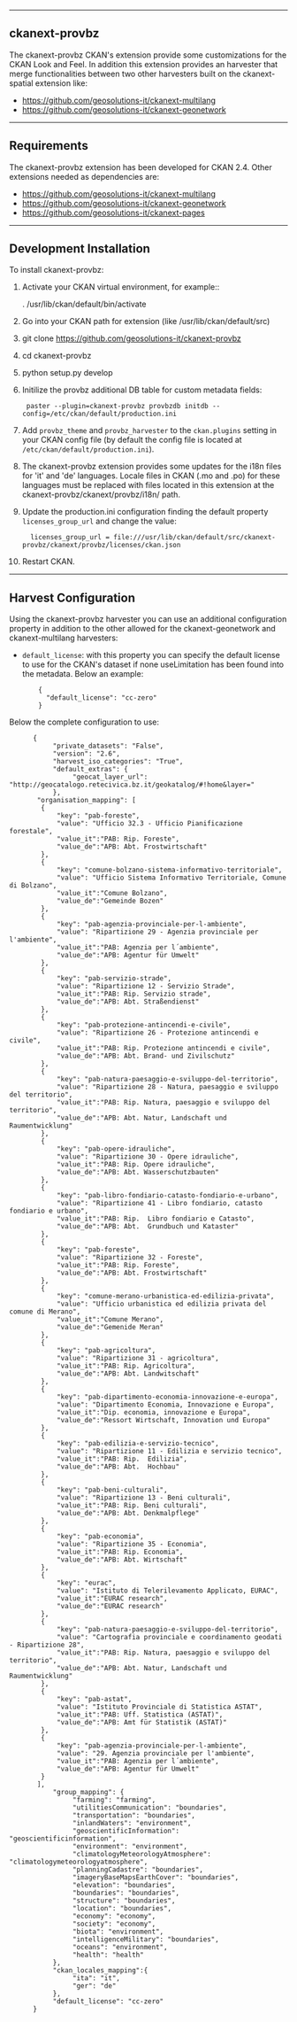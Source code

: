 --------------
ckanext-provbz
--------------

The ckanext-provbz CKAN's extension provide some customizations for the CKAN Look and Feel.
In addition this extension provides an harvester that merge functionalities between two other 
harvesters built on the ckanext-spatial extension like:

- https://github.com/geosolutions-it/ckanext-multilang
- https://github.com/geosolutions-it/ckanext-geonetwork

------------
Requirements
------------

The ckanext-provbz extension has been developed for CKAN 2.4.
Other extensions needed as dependencies are:

- https://github.com/geosolutions-it/ckanext-multilang
- https://github.com/geosolutions-it/ckanext-geonetwork
- https://github.com/geosolutions-it/ckanext-pages

------------------------
Development Installation
------------------------

To install ckanext-provbz:

1. Activate your CKAN virtual environment, for example::

     . /usr/lib/ckan/default/bin/activate

2. Go into your CKAN path for extension (like /usr/lib/ckan/default/src)

3. git clone https://github.com/geosolutions-it/ckanext-provbz

4. cd ckanext-provbz

5. python setup.py develop

6. Initilize the provbz additional DB table for custom metadata fields:

	    paster --plugin=ckanext-provbz provbzdb initdb --config=/etc/ckan/default/production.ini

7. Add ``provbz_theme``  and ``provbz_harvester`` to the ``ckan.plugins`` setting in your CKAN
   config file (by default the config file is located at
   ``/etc/ckan/default/production.ini``).

8. The ckanext-provbz extension provides some updates for the i18n files for 'it' and 'de' languages. Locale files in CKAN (.mo and .po) for these languages must be replaced with files located in this extension at the ckanext-provbz/ckanext/provbz/i18n/ path.

9. Update the production.ini configuration finding the default property ``licenses_group_url`` and change the value:

         licenses_group_url = file:///usr/lib/ckan/default/src/ckanext-provbz/ckanext/provbz/licenses/ckan.json

10. Restart CKAN.

----------------------
Harvest Configuration
----------------------

Using the ckanext-provbz harvester you can use an additional configuration property in addition to the other allowed for the ckanext-geonetwork and ckanext-multilang harvesters:

* ``default_license``: with this property you can specify the default license to use for the CKAN's dataset if none useLimitation has been found into the metadata. Below an example:

          {
            "default_license": "cc-zero"
          }

Below the complete configuration to use:

          {
               "private_datasets": "False", 
               "version": "2.6", 
               "harvest_iso_categories": "True",
               "default_extras": {
                    "geocat_layer_url": "http://geocatalogo.retecivica.bz.it/geokatalog/#!home&layer="
               },
	       "organisation_mapping": [
			{
				"key": "pab-foreste",
				"value": "Ufficio 32.3 - Ufficio Pianificazione forestale",
				"value_it":"PAB: Rip. Foreste",
				"value_de":"APB: Abt. Frostwirtschaft"
			},
			{
				"key": "comune-bolzano-sistema-informativo-territoriale",
				"value": "Ufficio Sistema Informativo Territoriale, Comune di Bolzano",
				"value_it":"Comune Bolzano",
				"value_de":"Gemeinde Bozen"
			},
			{
				"key": "pab-agenzia-provinciale-per-l-ambiente",
				"value": "Ripartizione 29 - Agenzia provinciale per l'ambiente",
				"value_it":"PAB: Agenzia per l´ambiente",
				"value_de":"APB: Agentur für Umwelt"
			},
			{
				"key": "pab-servizio-strade",
				"value": "Ripartizione 12 - Servizio Strade",
				"value_it":"PAB: Rip. Servizio strade",
				"value_de":"APB: Abt. Straßendienst"
			},
			{
				"key": "pab-protezione-antincendi-e-civile",
				"value": "Ripartizione 26 - Protezione antincendi e civile",
				"value_it":"PAB: Rip. Protezione antincendi e civile",
				"value_de":"APB: Abt. Brand- und Zivilschutz"
			},
			{
				"key": "pab-natura-paesaggio-e-sviluppo-del-territorio",
				"value": "Ripartizione 28 - Natura, paesaggio e sviluppo del territorio",
				"value_it":"PAB: Rip. Natura, paesaggio e sviluppo del territorio",
				"value_de":"APB: Abt. Natur, Landschaft und Raumentwicklung"
			},
			{
				"key": "pab-opere-idrauliche",
				"value": "Ripartizione 30 - Opere idrauliche",
				"value_it":"PAB: Rip. Opere idrauliche",
				"value_de":"APB: Abt. Wasserschutzbauten"
			},
			{
				"key": "pab-libro-fondiario-catasto-fondiario-e-urbano",
				"value": "Ripartizione 41 - Libro fondiario, catasto fondiario e urbano",
				"value_it":"PAB: Rip.  Libro fondiario e Catasto",
				"value_de":"APB: Abt.  Grundbuch und Kataster"
			},
			{
				"key": "pab-foreste",
				"value": "Ripartizione 32 - Foreste",
				"value_it":"PAB: Rip. Foreste",
				"value_de":"APB: Abt. Frostwirtschaft"
			},
			{
				"key": "comune-merano-urbanistica-ed-edilizia-privata",
				"value": "Ufficio urbanistica ed edilizia privata del comune di Merano",
				"value_it":"Comune Merano",
				"value_de":"Gemenide Meran"
			},
			{
				"key": "pab-agricoltura",
				"value": "Ripartizione 31 - agricoltura",
				"value_it":"PAB: Rip. Agricoltura",
				"value_de":"APB: Abt. Landwitschaft"
			},
			{
				"key": "pab-dipartimento-economia-innovazione-e-europa",
				"value": "Dipartimento Economia, Innovazione e Europa",
				"value_it":"Dip. economia, innovazione e Europa",
				"value_de":"Ressort Wirtschaft, Innovation und Europa"
			},
			{
				"key": "pab-edilizia-e-servizio-tecnico",
				"value": "Ripartizione 11 - Edilizia e servizio tecnico",
				"value_it":"PAB: Rip.  Edilizia",
				"value_de":"APB: Abt.  Hochbau"
			},
			{
				"key": "pab-beni-culturali",
				"value": "Ripartizione 13 - Beni culturali",
				"value_it":"PAB: Rip. Beni culturali",
				"value_de":"APB: Abt. Denkmalpflege"
			},
			{
				"key": "pab-economia",
				"value": "Ripartizione 35 - Economia",
				"value_it":"PAB: Rip. Economia",
				"value_de":"APB: Abt. Wirtschaft"
			},
			{
				"key": "eurac",
				"value": "Istituto di Telerilevamento Applicato, EURAC",
				"value_it":"EURAC research",
				"value_de":"EURAC research"
			},
			{
				"key": "pab-natura-paesaggio-e-sviluppo-del-territorio",
				"value": "Cartografia provinciale e coordinamento geodati - Ripartizione 28",
				"value_it":"PAB: Rip. Natura, paesaggio e sviluppo del territorio",
				"value_de":"APB: Abt. Natur, Landschaft und Raumentwicklung"
			},
			{
				"key": "pab-astat",
				"value": "Istituto Provinciale di Statistica ASTAT",
				"value_it":"PAB: Uff. Statistica (ASTAT)",
				"value_de":"APB: Amt für Statistik (ASTAT)"
			},
			{
				"key": "pab-agenzia-provinciale-per-l-ambiente",
				"value": "29. Agenzia provinciale per l'ambiente",
				"value_it":"PAB: Agenzia per l´ambiente",
				"value_de":"APB: Agentur für Umwelt"
			}
	       ],
               "group_mapping": {
                    "farming": "farming", 
                    "utilitiesCommunication": "boundaries", 
                    "transportation": "boundaries", 
                    "inlandWaters": "environment", 
                    "geoscientificInformation": "geoscientificinformation", 
                    "environment": "environment", 
                    "climatologyMeteorologyAtmosphere": "climatologymeteorologyatmosphere", 
                    "planningCadastre": "boundaries", 
                    "imageryBaseMapsEarthCover": "boundaries", 
                    "elevation": "boundaries", 
                    "boundaries": "boundaries",
                    "structure": "boundaries", 
                    "location": "boundaries", 
                    "economy": "economy",
                    "society": "economy",
                    "biota": "environment",
                    "intelligenceMilitary": "boundaries",
                    "oceans": "environment",
                    "health": "health"
               },
               "ckan_locales_mapping":{
                    "ita": "it",
                    "ger": "de"
               },
               "default_license": "cc-zero"
          }
